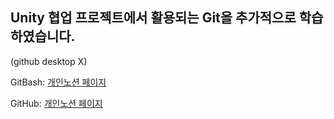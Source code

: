 ## Unity 협업 프로젝트에서 활용되는 Git을 추가적으로 학습하였습니다.

(github desktop X)

GitBash: [개인노션 페이지](https://inexpensive-eucalyptus-5b1.notion.site/GitBash-28239bfc157343afb57a1034551f2a81?pvs=4)

GitHub: [개인노션 페이지](https://inexpensive-eucalyptus-5b1.notion.site/GitHub-VScode-497a88e768f047009515839c3dc06a44?pvs=4)

